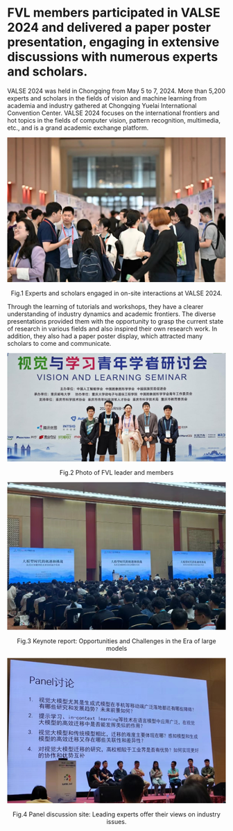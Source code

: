 # FVL members participated in VALSE 2024 and delivered a paper poster presentation, engaging in extensive discussions with numerous experts and scholars.

VALSE 2024 was held in Chongqing from May 5 to 7, 2024. More than 5,200 experts and scholars in the fields of vision and machine learning from academia and industry gathered at Chongqing Yuelai International Convention Center. VALSE 2024 focuses on the international frontiers and hot topics in the fields of computer vision, pattern recognition, multimedia, etc., and is a grand academic exchange platform.

![photo](https://github.com/FVL2020/fvl.github.com/blob/master/news_photos/valse1.png)
<p align="center">Fig.1 Experts and scholars engaged in on-site interactions at VALSE 2024.</p>

Through the learning of tutorials and workshops, they have a clearer understanding of industry dynamics and academic frontiers. The diverse presentations provided them with the opportunity to grasp the current state of research in various fields and also inspired their own research work. In addition, they also had a paper poster display, which attracted many scholars to come and communicate.

![photo](https://github.com/FVL2020/fvl.github.com/blob/master/news_photos/valse2.png)
<p align="center">Fig.2 Photo of FVL leader and members</p>

![photo](https://github.com/FVL2020/fvl.github.com/blob/master/news_photos/valse3.png)
<p align="center">Fig.3 Keynote report: Opportunities and Challenges in the Era of large models</p>

![photo](https://github.com/FVL2020/fvl.github.com/blob/master/news_photos/valse4.png)
<p align="center">Fig.4 Panel discussion site: Leading experts offer their views on industry issues.</p>
